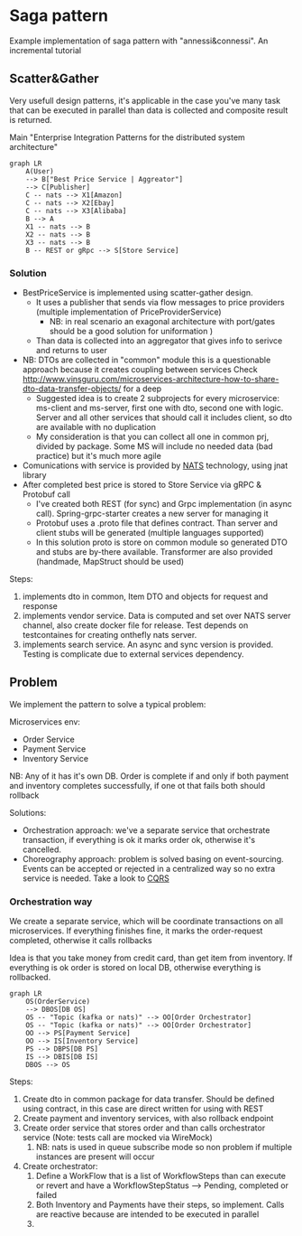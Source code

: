 # Saga pattern
Example implementation of saga pattern with "annessi&connessi". An incremental tutorial

## Scatter&Gather
Very usefull design patterns, it's applicable in the case you've many task that can be executed in parallel than data is collected and composite result is returned.

Main "Enterprise Integration Patterns for the distributed system architecture"
```mermaid
graph LR
    A(User) 
    --> B["Best Price Service | Aggreator"]
    --> C[Publisher] 
    C -- nats --> X1[Amazon]
    C -- nats --> X2[Ebay]
    C -- nats --> X3[Alibaba]
    B --> A
    X1 -- nats --> B
    X2 -- nats --> B
    X3 -- nats --> B
    B -- REST or gRpc --> S[Store Service]
```

### Solution
* BestPriceService is implemented using scatter-gather design.
  * It uses a publisher that sends via flow messages to price providers (multiple implementation of PriceProviderService) 
    * NB: in real scenario an exagonal architecture with port/gates should be a good solution for uniformation )
  * Than data is collected into an aggregator that gives info to serivce and returns to user
* NB: DTOs are collected in "common" module this is a questionable approach because it creates coupling between services Check http://www.vinsguru.com/microservices-architecture-how-to-share-dto-data-transfer-objects/ for a deep 
  * Suggested idea is to create 2 subprojects for every microservice: ms-client and ms-server, first one with dto, second one with logic. Server and all other services that should call it includes client, so dto are available with no duplication
  * My consideration is that you can collect all one in common prj, divided by package. Some MS will include no needed data (bad practice) but it's much more agile
* Comunications with service is provided by [NATS](https://nats.io/about/) technology, using jnat library
* After completed best price is stored to Store Service via gRPC & Protobuf call
  * I've created both REST (for sync) and Grpc implementation (in async call). Spring-grpc-starter creates a new server for managing it
  * Protobuf uses a .proto file that defines contract. Than server and client stubs will be generated (multiple languages supported)
  * In this solution proto is store on common module so generated DTO and stubs are by-there available. Transformer are also provided (handmade, MapStruct should be used)

Steps:
1. implements dto in common, Item DTO and objects for request and response
2. implements vendor service. Data is computed and set over NATS server channel, also create docker file for release. Test depends on testcontaines for creating onthefly nats server.
3. implements search service. An async and sync version is provided. Testing is complicate due to external services dependency.
## Problem
We implement the pattern to solve a typical problem:

Microservices env:
* Order Service
* Payment Service
* Inventory Service

NB: Any of it has it's own DB. Order is complete if and only if both payment and inventory completes successfully, if one ot that fails both should rollback

Solutions:
* Orchestration approach: we've a separate service that orchestrate transaction, if everything is ok it marks order ok, otherwise it's cancelled.
* Choreography approach: problem is solved basing on event-sourcing. Events can be accepted or rejected in a centralized way so no extra service is needed. Take a look to [CQRS](https://github.com/cmauri75/cqrs)

### Orchestration way
We create a separate service, which will be coordinate transactions on all microservices. If everything finishes fine, it marks the order-request completed, otherwise it calls rollbacks

Idea is that you take money from credit card, than get item from inventory. If everything is ok order is stored on local DB, otherwise everything is rollbacked.


```mermaid
graph LR
    OS(OrderService) 
    --> DBOS[DB OS]
    OS -- "Topic (kafka or nats)" --> OO[Order Orchestrator]
    OS -- "Topic (kafka or nats)" --> OO[Order Orchestrator]
    OO --> PS[Payment Service]
    OO --> IS[Inventory Service]
    PS --> DBPS[DB PS]
    IS --> DBIS[DB IS]
    DBOS --> OS
```

Steps:
1. Create dto in common package for data transfer. Should be defined using contract, in this case are direct written for using with REST
2. Create payment and inventory services, with also rollback endpoint  
3. Create order service that stores order and than calls orchestrator service (Note: tests call are mocked via WireMock)
   1. NB: nats is used in queue subscribe mode so non problem if multiple instances are present will occur
4. Create orchestrator:
   1. Define a WorkFlow that is a list of WorkflowSteps than can execute or revert and have a WorkflowStepStatus --> Pending, completed or failed
   2. Both Inventory and Payments have their steps, so implement. Calls are reactive because are intended to be executed in parallel
   3. 
